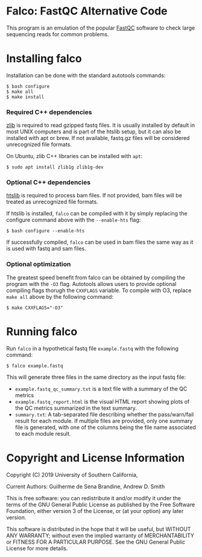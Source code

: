 # Falco: FastQC Alternative Code
This program is an emulation of the popular
[FastQC](https://www.bioinformatics.babraham.ac.uk/projects/fastqc) software to
check large sequencing reads for common problems.

Installing falco
================
Installation can be done with the standard autotools commands:
```
$ bash configure
$ make all
$ make install
```

### Required C++ dependencies

[zlib](https://zlib.net) is required to read gzipped fastq files. It is
usually installed by default in most UNIX computers and is part of the htslib
setup, but it can also be installed with apt or brew. If not available,
fastq.gz files will be considered unrecognized file formats.

On Ubuntu, zlib C++ libraries can be installed with `apt`:
```
$ sudo apt install zlib1g zlib1g-dev
```

### Optional C++ dependencies

[htslib](https://github.com/samtools/htslib) is required to process bam
files. If not provided, bam files will be treated as unrecognized file
formats.

If htslib is installed, `falco` can be compiled with it by simply replacing the
configure command above with the `--enable-hts` flag:

```
$ bash configure --enable-hts
```

If successfully compiled, `falco` can be used in bam files the same way as it is
used with fastq and sam files.

### Optional optimization
The greatest speed benefit from falco can be obtained by compiling the program
with the `-O3` flag. Autotools allows users to provide optional compiling flags
thorugh the `CXXFLAGS` variable. To compile with O3, replace `make all` above by
the following command:

```
$ make CXXFLAGS="-O3"
```

Running falco
=============

Run `falco` in a hypothetical fastq file `example.fastq` with the following
command:
```
$ falco example.fastq
```

This will generate three files in the same directory as the input fastq file:
 * ``example.fastq_qc_summary.txt`` is a text file with a summary of the QC
   metrics
 * ``example.fastq_report.html`` is the visual HTML report showing plots of the
   QC metrics summarized in the text summary.
* ``summary.txt``: A tab-separated file describing whether the pass/warn/fail
  result for each module. If multiple files are provided, only one summary file
  is generated, with one of the columns being the file name associated to each
  module result.

Copyright and License Information
=================================

Copyright (C) 2019
University of Southern California,

Current Authors: Guilherme de Sena Brandine, Andrew D. Smith

This is free software: you can redistribute it and/or modify it under
the terms of the GNU General Public License as published by the Free
Software Foundation, either version 3 of the License, or (at your
option) any later version.

This software is distributed in the hope that it will be useful, but
WITHOUT ANY WARRANTY; without even the implied warranty of
MERCHANTABILITY or FITNESS FOR A PARTICULAR PURPOSE.  See the GNU
General Public License for more details.
